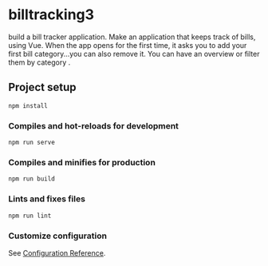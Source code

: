 # billtracking3
build a bill tracker application.
Make an application that keeps track of bills, using Vue.
When the app opens for the first time, it asks you to add your first bill category...you can also remove it.
You can have an overview or filter them by category .

## Project setup
```
npm install
```

### Compiles and hot-reloads for development
```
npm run serve
```

### Compiles and minifies for production
```
npm run build
```

### Lints and fixes files
```
npm run lint
```

### Customize configuration
See [Configuration Reference](https://cli.vuejs.org/config/).
